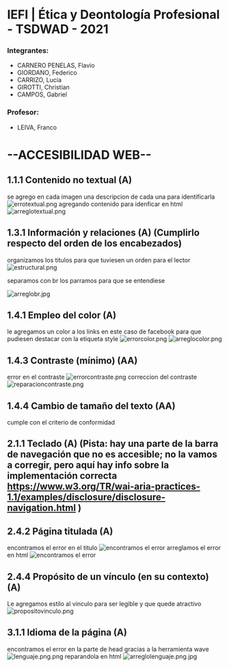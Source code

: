 

# IEFI | Ética y Deontología Profesional - TSDWAD - 2021

### Integrantes:
- CARNERO PENELAS, Flavio 
- GIORDANO, Federico
- CARRIZO, Lucia
- GIROTTI, Christian
- CAMPOS, Gabriel


### Profesor:
- LEIVA, Franco


# --ACCESIBILIDAD WEB--




## 1.1.1 Contenido no textual (A)
se agrego en cada imagen una descripcion de cada una para identificarla
![errotextual.png](https://github.com/Lu-Carrizo/Gpo-5/blob/main/Base/img/errortextual.png)
agregando contenido para idenficar en html
![arreglotextual.png](https://github.com/Lu-Carrizo/Gpo-5/blob/main/Base/img/arreglotextual.png)










## 1.3.1 Información y relaciones (A) (Cumplirlo respecto del orden de los encabezados)
organizamos los titulos para que tuviesen un orden para el lector
![estructural.png](https://github.com/Lu-Carrizo/Gpo-5/blob/main/Base/img/estructural.png)




separamos con br los parramos para que se entendiese


![arreglobr.jpg](https://github.com/Lu-Carrizo/Gpo-5/blob/main/Base/img/arreglobr.jpg)


##  1.4.1 Empleo del color (A)
le agregamos un color a los links en este caso de facebook para que pudiesen destacar con la etiqueta style
![errorcolor.png](https://github.com/Lu-Carrizo/Gpo-5/blob/main/Base/img/errorcolor.png)
![arreglocolor.png](https://github.com/Lu-Carrizo/Gpo-5/blob/main/Base/img/arreglocolor.png)


## 1.4.3 Contraste (mínimo) (AA)
error en el contraste
![errorcontraste.png](https://github.com/Lu-Carrizo/Gpo-5/blob/main/Base/img/error%20contraste.png)
correccion del contraste
![reparacioncontraste.png](https://github.com/Lu-Carrizo/Gpo-5/blob/main/Base/img/reparacioncontraste.png.png)


## 1.4.4 Cambio de tamaño del texto (AA)
cumple con el criterio  de conformidad 

 

## 2.1.1 Teclado (A) (Pista: hay una parte de la barra de navegación que no es accesible; no la vamos a corregir, pero aquí hay info sobre la implementación correcta https://www.w3.org/TR/wai-aria-practices-1.1/examples/disclosure/disclosure-navigation.html )

## 2.4.2 Página titulada (A)
encontramos el error en el titulo
![encontramos el error](https://github.com/Lu-Carrizo/Gpo-5/blob/main/Base/img/errortitulo.png)
arreglamos el error en html
![encontramos el error](https://github.com/Lu-Carrizo/Gpo-5/blob/main/Base/img/reparaciontitulo.jpg)


## 2.4.4 Propósito de un vínculo (en su contexto) (A)
Le agregamos estilo al vinculo para ser legible y que quede atractivo
![propositovinculo.png](https://github.com/Lu-Carrizo/Gpo-5/blob/main/Base/img/propositovinvulo.png)

## 	3.1.1 Idioma de la página  (A)
encontramos el error en la parte de head gracias a la herramienta wave
![lenguaje.png.png](https://github.com/Lu-Carrizo/Gpo-5/blob/main/Base/img/lenguaje.png.png)
reparandola en html
![arreglolenguaje.png.jpg](https://github.com/Lu-Carrizo/Gpo-5/blob/main/Base/img/arreglolenguaje.png.jpg)
  



